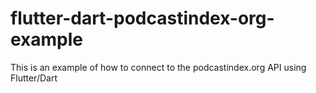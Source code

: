 # flutter-dart-podcastindex-org-example
This is an example of how to connect to the podcastindex.org API using Flutter/Dart
